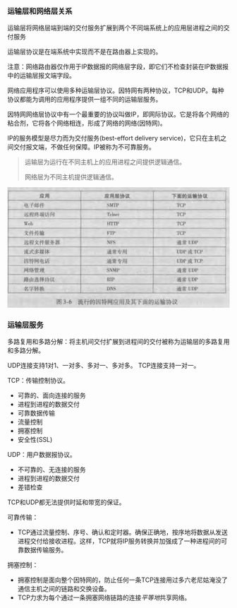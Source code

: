 ### 运输层和网络层关系
运输层将网络层端到端的交付服务扩展到两个不同端系统上的应用层进程之间的交付服务

运输层协议是在端系统中实现而不是在路由器上实现的。

注意：网络路由器仅作用于IP数据报的网络层字段，即它们不检查封装在IP数据报中的运输层报文端字段。

网络应用程序可以使用多种运输层协议。因特网有两种协议，TCP和UDP。每种协议都能为调用的应用程序提供一组不同的运输层服务。

因特网网络层协议中有一个最重要的协议叫做IP，即网际协议。它是将各个网络的粘合剂，它将各个网络相连，形成了网络的网络(因特网)。

IP的服务模型是尽力而为交付服务(best-effort delivery service)，它只在主机之间交付报文端，不做任何保障。IP被称为不可靠服务。

> 运输层为运行在不同主机上的应用进程之间提供逻辑通信。
> 
> 网络层为不同主机提供逻辑通信。

![](images/2022-11-23-15-18-56.png)

### 运输层服务
多路复用和多路分解：将主机间交付扩展到进程间的交付被称为运输层的多路复用和多路分解。

UDP连接支持1对1、一对多、多对一、多对多。
TCP连接支持一对一。


TCP：传输控制协议。
  - 可靠的、面向连接的服务
  - 进程到进程的数据交付
  - 可靠数据传输
  - 流量控制
  - 拥塞控制
  - 安全性(SSL)

UDP：用户数据报协议。
  - 不可靠的、无连接的服务
  - 进程到进程的数据交付
  - 差错检查

TCP和UDP都无法提供时延和带宽的保证。

可靠传输：
  - TCP通过流量控制、序号、确认和定时器。确保正确地，按序地将数据从发送进程交付给接收进程。这样，TCP就将IP服务转换并加强成了一种进程间的可靠数据传输服务。

拥塞控制：
  - 拥塞控制是面向整个因特网的，防止任何一条TCP连接用过多六老尼姑淹没了通信主机之间的链路和交换设备。
  - TCP力求为每个通过一条拥塞网络链路的连接*平等地*共享网络。

